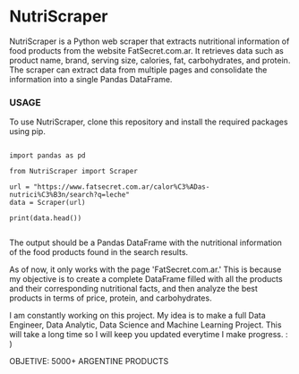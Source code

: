 # NutriScraper
NutriScraper is a Python web scraper that extracts nutritional information of food products from the website FatSecret.com.ar. It retrieves data such as product name, brand, serving size, calories, fat, carbohydrates, and protein. The scraper can extract data from multiple pages and consolidate the information into a single Pandas DataFrame.

### USAGE
To use NutriScraper, clone this repository and install the required packages using pip.
```

import pandas as pd

from NutriScraper import Scraper

url = "https://www.fatsecret.com.ar/calor%C3%ADas-nutrici%C3%B3n/search?q=leche"
data = Scraper(url)

print(data.head())


```
The output should be a Pandas DataFrame with the nutritional information of the food products found in the search results.

As of now, it only works with the page 'FatSecret.com.ar.' This is because my objective is to create a complete DataFrame filled with all the products and their corresponding nutritional facts, and then analyze the best products in terms of price, protein, and carbohydrates.


I am constantly working on this project. My idea is to make a full Data Engineer, Data Analytic, Data Science and Machine Learning Project. This will take a long time so I will keep you updated everytime I make progress. : )



OBJETIVE: 5000+ ARGENTINE PRODUCTS
